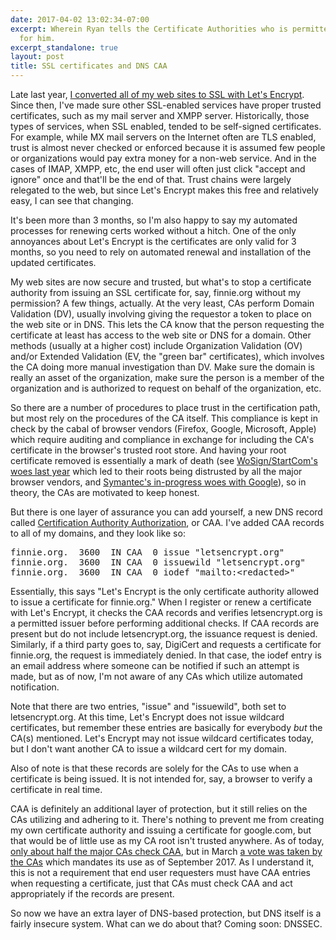 ```yaml
---
date: 2017-04-02 13:02:34-07:00
excerpt: Wherein Ryan tells the Certificate Authorities who is permitted to speak
  for him.
excerpt_standalone: true
layout: post
title: SSL certificates and DNS CAA
---
```

Late last year, [I converted all of my web sites to SSL with Let's Encrypt](https://www.finnie.org/2016/12/18/sure-lets-encrypt/).
Since then, I've made sure other SSL-enabled services have proper trusted certificates, such as my mail server and XMPP server.
Historically, those types of services, when SSL enabled, tended to be self-signed certificates.
For example, while MX mail servers on the Internet often are TLS enabled, trust is almost never checked or enforced because it is assumed few people or organizations would pay extra money for a non-web service.
And in the cases of IMAP, XMPP, etc, the end user will often just click "accept and ignore" once and that'll be the end of that.
Trust chains were largely relegated to the web, but since Let's Encrypt makes this free and relatively easy, I can see that changing.

It's been more than 3 months, so I'm also happy to say my automated processes for renewing certs worked without a hitch.
One of the only annoyances about Let's Encrypt is the certificates are only valid for 3 months, so you need to rely on automated renewal and installation of the updated certificates.

My web sites are now secure and trusted, but what's to stop a certificate authority from issuing an SSL certificate for, say, finnie.org without my permission?
A few things, actually.
At the very least, CAs perform Domain Validation (DV), usually involving giving the requestor a token to place on the web site or in DNS.
This lets the CA know that the person requesting the certificate at least has access to the web site or DNS for a domain.
Other methods (usually at a higher cost) include Organization Validation (OV) and/or Extended Validation (EV, the "green bar" certificates), which involves the CA doing more manual investigation than DV.
Make sure the domain is really an asset of the organization, make sure the person is a member of the organization and is authorized to request on behalf of the organization, etc.

So there are a number of procedures to place trust in the certification path, but most rely on the procedures of the CA itself.
This compliance is kept in check by the cabal of browser vendors (Firefox, Google, Microsoft, Apple) which require auditing and compliance in exchange for including the CA's certificate in the browser's trusted root store.
And having your root certificate removed is essentially a mark of death (see [WoSign/StartCom's woes last year](https://blog.mozilla.org/security/2016/10/24/distrusting-new-wosign-and-startcom-certificates/) which led to their roots being distrusted by all the major browser vendors, and [Symantec's in-progress woes with Google](https://groups.google.com/a/chromium.org/forum/#!topic/blink-dev/eUAKwjihhBs)), so in theory, the CAs are motivated to keep honest.

But there is one layer of assurance you can add yourself, a new DNS record called [Certification Authority Authorization](https://en.wikipedia.org/wiki/DNS_Certification_Authority_Authorization), or CAA.
I've added CAA records to all of my domains, and they look like so:

<pre>finnie.org.  3600  IN CAA  0 issue "letsencrypt.org"
finnie.org.  3600  IN CAA  0 issuewild "letsencrypt.org"
finnie.org.  3600  IN CAA  0 iodef "mailto:&lt;redacted&gt;"</pre>

Essentially, this says "Let's Encrypt is the only certificate authority allowed to issue a certificate for finnie.org."
When I register or renew a certificate with Let's Encrypt, it checks the CAA records and verifies letsencrypt.org is a permitted issuer before performing additional checks.
If CAA records are present but do not include letsencrypt.org, the issuance request is denied.
Similarly, if a third party goes to, say, DigiCert and requests a certificate for finnie.org, the request is immediately denied.
In that case, the iodef entry is an email address where someone can be notified if such an attempt is made, but as of now, I'm not aware of any CAs which utilize automated notification.

Note that there are two entries, "issue" and "issuewild", both set to letsencrypt.org.
At this time, Let's Encrypt does not issue wildcard certificates, but remember these entries are basically for everybody *but* the CA(s) mentioned.
Let's Encrypt may not issue wildcard certificates today, but I don't want another CA to issue a wildcard cert for my domain.

Also of note is that these records are solely for the CAs to use when a certificate is being issued.
It is not intended for, say, a browser to verify a certificate in real time.

CAA is definitely an additional layer of protection, but it still relies on the CAs utilizing and adhering to it.
There's nothing to prevent me from creating my own certificate authority and issuing a certificate for google.com, but that would be of little use as my CA root isn't trusted anywhere.
As of today, [only about half the major CAs check CAA](https://sslmate.com/labs/caa/), but in March [a vote was taken by the CAs](https://cabforum.org/pipermail/public/2017-March/009988.html) which mandates its use as of September 2017.
As I understand it, this is not a requirement that end user requesters must have CAA entries when requesting a certificate, just that CAs must check CAA and act appropriately if the records are present.

So now we have an extra layer of DNS-based protection, but DNS itself is a fairly insecure system.
What can we do about that?
Coming soon: DNSSEC.
